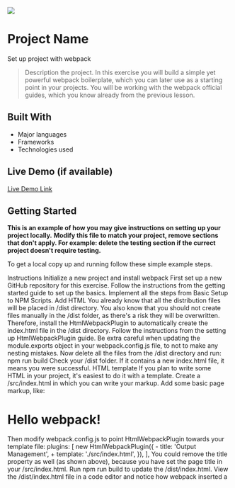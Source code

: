 ![](https://img.shields.io/badge/Microverse-blueviolet)

# Project Name 
 Set up project with webpack

> Description the project.
In this exercise you will build a simple yet powerful webpack boilerplate, which you can later use as a starting point in your projects. You will be working with the webpack official guides, which you know already from the previous lesson.


## Built With

- Major languages
- Frameworks
- Technologies used

## Live Demo (if available)

[Live Demo Link](https://silviatofana.github.io/webpack-exercise/)


## Getting Started

**This is an example of how you may give instructions on setting up your project locally.**
**Modify this file to match your project, remove sections that don't apply. For example: delete the testing section if the currect project doesn't require testing.**


To get a local copy up and running follow these simple example steps.

Instructions
Initialize a new project and install webpack
First set up a new GitHub repository for this exercise.
Follow the instructions from the getting started guide to set up the basics. Implement all the steps from Basic Setup to NPM Scripts.
Add HTML
You already know that all the distribution files will be placed in /dist directory. You also know that you should not create files manually in the /dist folder, as there's a risk they will be overwritten. Therefore, install the HtmlWebpackPlugin to automatically create the index.html file in the /dist directory.
Follow the instructions from the setting up HtmlWebpackPlugin guide. Be extra careful when updating the module.exports object in your webpack.config.js file, to not to make any nesting mistakes.
Now delete all the files from the /dist directory and run:
npm run build
Check your /dist folder. If it contains a new index.html file, it means you were successful.
HTML template
If you plan to write some HTML in your project, it's easiest to do it with a template. Create a /src/index.html in which you can write your markup. Add some basic page markup, like:
<!DOCTYPE html>
<html lang="en">
<head>
    <meta charset="UTF-8">
    <meta name="viewport" content="width=device-width, initial-scale=1.0">
    <title>Wbpack Exercise</title>
</head>
<body>
    <h1>Hello webpack!</h1>
</body>
</html>
Then modify webpack.config.js to point HtmlWebpackPlugin towards your template file:
plugins: [
  new HtmlWebpackPlugin({
-   title: 'Output Management',
+   template: './src/index.html',
  }),
],
You could remove the title property as well (as shown above), because you have set the page title in your /src/index.html.
Run npm run build to update the /dist/index.html.
View the /dist/index.html file in a code editor and notice how webpack inserted a <script> tag with correct path and minified the HTML for better performance.
Add CSS
The next step in building your webpack boilerplate is to add some style to it. Follow the steps in loading CSS guide.

In your style.css file add a generic rule, like:
body {
    background-color: bisque;
}
Next, execute npm run build and check if the HTML body style has changed.
Setup local dev server
Finally, it's time to improve your developer experience. When working on the project you will not want to run the build command from the terminal every time you make a change in the code. Therefore go ahead and install a webpack dev server, which will watch your source files, generate compiled distribution files and even refresh the browser every time you save changes in the source code.

Follow the using webpack-dev-server guide and set it up on your local machine. Again, be cautious with updating the module.exports object in your webpack.config.js.
Once these steps are complete, you should see your application working at: http://localhost:8080/. Every change you make in js or css files now should be reflected in a browser a few seconds later.



## Author

👤 **Silvia Tofana **

- GitHub: [@silviatofana](https://github.com/silviatofana)
- LinkedIn: [@silviatofana](www.linkedin.com/in/silvia-tofana-10b852186)
- Twitter: [@silviatofana](https://twitter.com/SilviaTofana)


## 🤝 Contributing

Contributions, issues, and feature requests are welcome!

Feel free to check the [issues page](https://github.com/silviatofana/webpack-exercise).

## Show your support

Give a ⭐️ if you like this project!

## Acknowledgments

- Hat tip to anyone whose code was used
- Inspiration
- etc

## 📝 License

This project is [MIT](./MIT.md) licensed.
